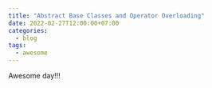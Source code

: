 ```yaml
---
title: "Abstract Base Classes and Operator Overloading"
date: 2022-02-27T12:00:00+07:00
categories:
  - blog
tags:
  - awesome
---
```

Awesome day!!!